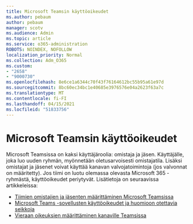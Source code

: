 ```yaml
---
title: Microsoft Teamsin käyttöoikeudet
ms.author: pebaum
author: pebaum
manager: scotv
ms.audience: Admin
ms.topic: article
ms.service: o365-administration
ROBOTS: NOINDEX, NOFOLLOW
localization_priority: Normal
ms.collection: Adm_O365
ms.custom:
- "2658"
- "9000730"
ms.openlocfilehash: 8e6ce1a6344c70f43f76164612bc55b95a61e97d
ms.sourcegitcommit: 8bc60ec34bc1e40685e3976576e04a2623f63a7c
ms.translationtype: MT
ms.contentlocale: fi-FI
ms.lasthandoff: 04/15/2021
ms.locfileid: "51833756"
---
```

# <a name="microsoft-teams-permissions"></a>Microsoft Teamsin käyttöoikeudet

Microsoft Teamsissa on kaksi käyttäjäroolia: omistaja ja jäsen. Käyttäjälle, joka luo uuden ryhmän, myönnetään oletusarvoisesti omistajatila. Lisäksi omistajat ja jäsenet voivat käyttää kanavan valvojatoimintoja (jos valvonnat on määritetty). Jos tiimi on luotu olemassa olevasta Microsoft 365 -ryhmästä, käyttöoikeudet periytyvät. Lisätietoja on seuraavissa artikkeleissa:

- [Tiimien omistajien ja jäsenten määrittäminen Microsoft Teamsissa](https://docs.microsoft.com/microsoftteams/assign-roles-permissions)
- [Microsoft Teams -sovellusten käyttöoikeudet ja huomioon otettavia seikkoja](https://docs.microsoft.com/microsoftteams/app-permissions)
- [Vieraan oikeuksien määrittäminen kanaville Teamsissa](https://support.office.com/article/4756c468-2746-4bfd-a582-736d55fcc169)
